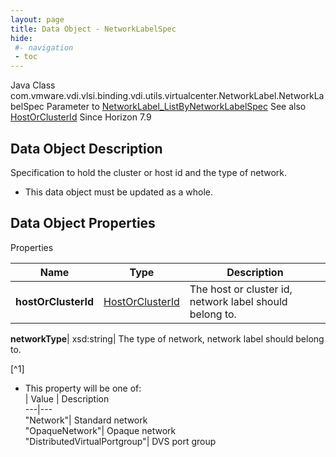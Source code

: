 ```yaml
---
layout: page
title: Data Object - NetworkLabelSpec
hide:
 #- navigation
 - toc
---
```






Java Class
    com.vmware.vdi.vlsi.binding.vdi.utils.virtualcenter.NetworkLabel.NetworkLabelSpec
Parameter to
     [NetworkLabel_ListByNetworkLabelSpec](vdi.utils.virtualcenter.NetworkLabel.md#listByNetworkLabelSpec)
See also
     [HostOrClusterId](vdi.entity.HostOrClusterId.md)
Since 
    Horizon 7.9

## Data Object Description 

Specification to hold the cluster or host id and the type of network. 

  * This data object must be updated as a whole.



## Data Object Properties

Properties

Name |  Type |  Description   
---|---|---  
**hostOrClusterId**| [HostOrClusterId](vdi.entity.HostOrClusterId.md)|  The host or cluster id, network label should belong to.   
  
**networkType**|  xsd:string|  The type of network, network label should belong to.   


[^1]
  * This property will be one of:  
|  Value |  Description   
---|---  
"Network"| Standard network  
"OpaqueNetwork"| Opaque network  
"DistributedVirtualPortgroup"| DVS port group  

  
  

  

